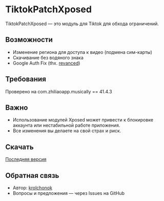 # TiktokPatchXposed

TiktokPatchXposed — это модуль для Tiktok для обхода ограничений.

## Возможности
- Изменение региона для доступа к видео (подмена сим-карты)
- Скачивание без водяного знака
- Google Auth Fix (thx. [revanced](https://github.com/ReVanced/revanced-patches/tree/main/patches/src/main/kotlin/app/revanced/patches/tiktok/misc/login/fixgoogle))

## Требования

Проверено на com.zhiliaoapp.musically == 41.4.3

## Важно

- Использование модулей Xposed может привести к блокировке аккаунта или нестабильной работе приложения.
- Все изменения вы делаете на свой страх и риск.

## Скачать 

[Последняя версия](https://github.com/krolchonok/TiktokPatchXposed/releases/download/v2025.08.24-073559/app-release-universal.apk)

## Обратная связь

- Автор: [krolchonok](https://github.com/krolchonok)
- Вопросы и предложения — через Issues на GitHub
